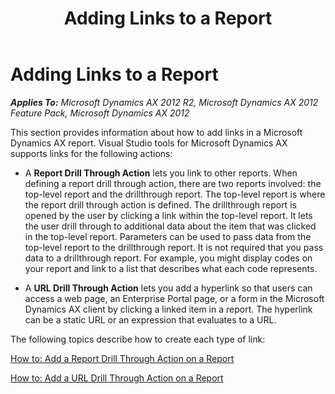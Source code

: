 ﻿---
title: Adding Links to a Report
TOCTitle: Adding Links to a Report
ms:assetid: 114da6ff-e3c8-436f-8ccf-f845a36df6f0
ms:mtpsurl: https://technet.microsoft.com/en-us/library/Hh533446(v=AX.60)
ms:contentKeyID: 39056462
ms.date: 11/07/2012
mtps_version: v=AX.60
---

# Adding Links to a Report 


_**Applies To:** Microsoft Dynamics AX 2012 R2, Microsoft Dynamics AX 2012 Feature Pack, Microsoft Dynamics AX 2012_

This section provides information about how to add links in a Microsoft Dynamics AX report. Visual Studio tools for Microsoft Dynamics AX supports links for the following actions:

  - A **Report Drill Through Action** lets you link to other reports. When defining a report drill through action, there are two reports involved: the top-level report and the drillthrough report. The top-level report is where the report drill through action is defined. The drillthrough report is opened by the user by clicking a link within the top-level report. It lets the user drill through to additional data about the item that was clicked in the top-level report. Parameters can be used to pass data from the top-level report to the drillthrough report. It is not required that you pass data to a drillthrough report. For example, you might display codes on your report and link to a list that describes what each code represents.

  - A **URL Drill Through Action** lets you add a hyperlink so that users can access a web page, an Enterprise Portal page, or a form in the Microsoft Dynamics AX client by clicking a linked item in a report. The hyperlink can be a static URL or an expression that evaluates to a URL.

The following topics describe how to create each type of link:

[How to: Add a Report Drill Through Action on a Report](how-to-add-a-report-drill-through-action-on-a-report.md)

[How to: Add a URL Drill Through Action on a Report](how-to-add-a-url-drill-through-action-on-a-report.md)

